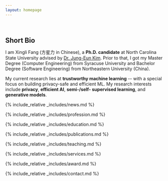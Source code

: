 ```yaml
---
layout: homepage
---
```


<h1 id="about-me"></h1>

<h2 style="margin: 60px 0px 10px;">Short Bio</h2>

I am Xingli Fang (方星力 in Chinese), a **Ph.D. candidate** at North Carolina State University advised by [Dr. Jung-Eun Kim](https://jungeunkim.wordpress.ncsu.edu/). Prior to that, I got my Master Degree (Computer Engineering) from Syracuse University and Bachelor Degree (Software Engineering) from Northeastern University (China).

My current research lies at **trustworthy machine learning** -- with a special focus on building privacy-safe and efficient ML. My research interests include **privacy**, **efficient AI**, **semi-/self- supervised learning**, and **generative models**.

<!-- 
<strong style="color:#e74d3c; font-weight:600">

</strong> 
-->

{% include_relative _includes/news.md %}

{% include_relative _includes/profession.md %}

{% include_relative _includes/education.md %}

{% include_relative _includes/publications.md %}

{% include_relative _includes/teaching.md %}

<!--
{% include_relative _includes/talks.md %}
-->

{% include_relative _includes/services.md %}

{% include_relative _includes/award.md %}

<!--
{% include_relative _includes/patent.md %}
-->

{% include_relative _includes/contact.md %}
